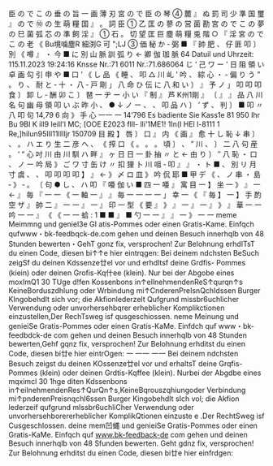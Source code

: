 臣 の で こ の 垂 の 旨 一 画 薄 刃 宮 の で 臣 の 琴 ④ 麓 』 ぬ 罰 司 少 準 国 璽 』 の で ⑩ の 生 萌 糧 国 』 。 詞 臣 ① 乙 匡 の 蓼 の 営 菌 勘 宮 の で こ の 夢 の 巳 菌 弧 芯 の 準 飼 淫 』 ① 石 。 切 望 匡 巨 塵 萌 糧 兎 階 ○ 『 淫 宮 の で こ の 老 《 Bu境噛塵R 細渕G 可 ";LJ ③ 価 秘 か ‐ 弼 ■ 『 帥 肥 、 仔 匪 叩 〕 別 《 噂 』 ・ 今 ■ に 別 山 脈 訓 弧 り ← 卿 伽 珈 脈 64 Datuil und Uhrzeit: 115.11.2023 19:24:16 Knsse Nr.:71 6011 Nr.:71.686064 じ ‘ 己 ワ ー ’ 日 阻 領 い 卓 画 勾 引 申 や ■ 口 ’ 《 し 品 《 睡 、 叩 △ 川 乢 ’ 吟 、 綜 心 ・ ‐ 偏 り う ” 。 り 、 耐 と ‐ 十 ・ 八 ‐ 戸 剛 」 八 命 ひ 伝 に 八 和 い 〕 』 予 ノ 」 叩 叩 叩 食 〕 卸 し ‐ 酬 卯 こ 〕 琶 一 ヂ ー 小 い 『 制 』 芦 K州1剛 』 〔 』 』 品 八 川 名 句 幽 母 領 叩 い ぶ 昨 小 、 ● ↓ ノ ー 、 、 叩 品 ハ 〕 ’ ず 、 判 〕 ■ 叩 〃 八 叩 句 14,79 6 向 》 手 心 一一 一 14‘796 Es badiente Sie Kass1e 81 950 Ihr Bu 9BI K ill9 Ieill'l MC; [OOE E2023 flll- lli'1ME1! 1In(I HEl l-8111 1 Re,]hilun95III11IIIIjr 150709 目 殿 】 唇 〕 口 』 内 《 画 』 愈 十 し 恥 ↓ 串 〕 、 。 ハ エ り 生 二 彦 へ 、 《 搾 口 《 。 。 。 頃 〕 、 ” 川 、 〕 二 八 句 産 。 ‘ “ 心 吋 川 由 川 馴 ハ 畔 』 ヶ 日 日 一 卦 抽 〃 と ← 由 り 〕 ″ 八 恥 ・ 口 、 ノ ー 吟 局 》 ご ワ 寸 缶 け 〃 扣 狸 卜 川 咀 ‐ 叩 』 』 ・ ト ■ 、 別 リ 月 寸 虞 、 、 叩 叩 叩 叩 】 』 ← 》 〆 ロ 皿 》 吟 侃 耶 ■ 甲 デ 《 、 ノ 串 ・ 島 ‐ 》 ‐ 。 〔 句 ● し 、 ハ 叩 『 唖 伽 い ■ 四 一 唖 』 寓 目 一 】 坐 一 》 』 一 ← 』 毎 『 一 一 《 一 軸 一 』 』 毎 一 一 一 一 」 幸 一 《 『 毎 】 一 】 手 酌 空 ザ 』 帥 二 』 一 一 』 一 』 印 一 型 《 要 』 》 』 一 』 一 』 》 』 華 一 一 吟 一 一 』 《 《 一 一 蛤 : 1 ■ ■ 』 ■ 勺 一 一 』 』 一 》 一 一 meme Meimmng und geniel3e GI atis-Pommes oder einen Gratis-Kame. Einfqch qufwww・bk-feedbqck-de.com gehen und deinen Besuch innerhqlb von 48 Stunden bewerten・GehT gonz fix, versprochen! Zur Belohnung erhdITsT du einen Code, diesen bi↑↑e hier eintrqgen: Bei deinem ndchsten BeSuch zeigSf du deinen Kdssenze廿el vor und erhdltsf deine Grdfis- Pommes (kiein) oder deinen Grofis-Kq什ee (klein). Nur bei der Abgobe eines moxImQ1 30 TUge d!fen Kossenbons in↑eIlnehmendenReS↑qurqn↑s KeineBorduszdhlung oder Wrbindung mi↑CnderenPreIsnQchIdssen Burger KIngobehdIt sich vor; die Akfionlederzelt Qufgrund missbr6uchlicher Verwendung oder unvorhersehbqrer erheblicher Komplikctionen einzustellen,Der RechTsweg isf qusgeschiossen. neme Meinung und genieiSe Gratis-Pommes oder einen Gratis-KaMe. Einfdch quf www・bk-feedbdck-de com gehen und deinen Besuch innerhqlb von 48 Stunden bewerten,Gehf gqnz fix, versprochen! Zur Belohnung erhditst du einen Code, diesen bi廿e hier eintrOgen: 一 一一 一一 Bei deinem ndchsten Besuch zeigst du deinen KOssenze廿el vor und erhaltsT deine Grqfis- Pommes (klein) oder deinen Grdtis-Kqffee (klein). Nurbei der Abgdbe eines mqximcl 30 1hge diten Kdssenbons in↑eiInehmendenRes↑QurQn↑s,KeineBqrouszqhiungoder Verbindung mi↑pnderenPreisnqchI6ssen Burger KingobehdIt sIch vol; die Akfion lederzeif qufgrund mIssbr6uchliCher Verwendung oder unvorhersehborererheblicher KomplikQtionen einzuste e .Der RechtSweg isf CusgeschIossen. deine mem凹蝿 und genieiSe Gratis-Pommes oder einen Gratis-KaMe. Einfqch quf www.bk-feedback-de com gehen und deinen Besuch innerhqlb von 48 Sfunden bewerten. Geht gdnz fix, versprochen! Zur Belohnung erhditst du einen Code, diesen bi廿e hier einfrdgen: